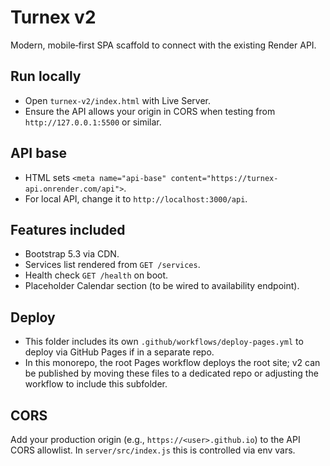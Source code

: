 # Turnex v2

Modern, mobile‑first SPA scaffold to connect with the existing Render API.

## Run locally
- Open `turnex-v2/index.html` with Live Server.
- Ensure the API allows your origin in CORS when testing from `http://127.0.0.1:5500` or similar.

## API base
- HTML sets `<meta name="api-base" content="https://turnex-api.onrender.com/api">`.
- For local API, change it to `http://localhost:3000/api`.

## Features included
- Bootstrap 5.3 via CDN.
- Services list rendered from `GET /services`.
- Health check `GET /health` on boot.
- Placeholder Calendar section (to be wired to availability endpoint).

## Deploy
- This folder includes its own `.github/workflows/deploy-pages.yml` to deploy via GitHub Pages if in a separate repo.
- In this monorepo, the root Pages workflow deploys the root site; v2 can be published by moving these files to a dedicated repo or adjusting the workflow to include this subfolder.

## CORS
Add your production origin (e.g., `https://<user>.github.io`) to the API CORS allowlist. In `server/src/index.js` this is controlled via env vars.
